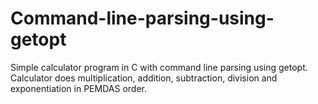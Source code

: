# Command-line-parsing-using-getopt
Simple calculator program in C with command line parsing using getopt. Calculator does multiplication, addition, subtraction, division and exponentiation in PEMDAS order.
